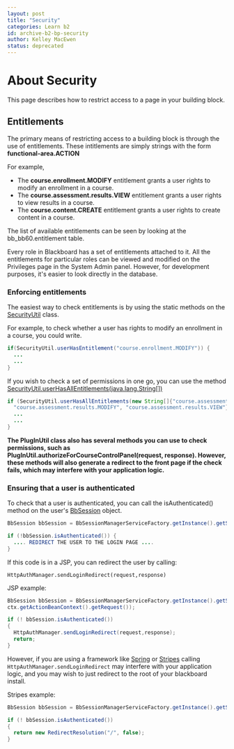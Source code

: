 ```yaml
---
layout: post
title: "Security"
categories: Learn b2
id: archive-b2-bp-security
author: Kelley MacEwen
status: deprecated
---
```


# About Security

This page describes how to restrict access to a page in your building block.

## Entitlements

The primary means of restricting access to a building block is through the use
of entitlements. These intitlements are simply strings with the form
**functional-area.ACTION**

For example,

- The **course.enrollment.MODIFY** entitlement grants a user rights to modify an enrollment in a course.
- The **course.assessment.results.VIEW** entitlement grants a user rights to view results in a course.
- The **course.content.CREATE** entitlement grants a user rights to create content in a course.

The list of available entitlements can be seen by looking at the
bb_bb60.entitlement table.

Every role in Blackboard has a set of entitlements attached to it. All the
entitlements for particular roles can be viewed and modified on the Privileges
page in the System Admin panel. However, for development purposes, it's easier
to look directly in the database.

### Enforcing entitlements

The easiest way to check entitlements is by using the static methods on the
[SecurityUtil](https:////library.blackboard.com/ref/15c9ac3f-f10f-44bc-91f9-1556e05cc5b6/blackboard/platform/security/SecurityUtil.html) class.

For example, to check whether a user has rights to modify an enrollment in a course, you could write.

```java
if(SecurityUtil.userHasEntitlement("course.enrollment.MODIFY")) {
  ...
  ...
}
```

If you wish to check a set of permissions in one go, you can use the method [SecurityUtil.userHasAllEntitlements(java.lang.String[])](https://library.blackboard.com/ref/15c9ac3f-f10f-44bc-91f9-1556e05cc5b6/blackboard/platform/security/SecurityUtil.html%23userHasAllEntitlements%28java.lang.String%5B%5D%29)

```java
if (SecurityUtil.userHasAllEntitlements(new String[]{"course.assessment.results.DELETE",
  "course.assessment.results.MODIFY", "course.assessment.results.VIEW"})) {
  ...
  ...
}
```

**The PlugInUtil class also has several methods you can use to check permissions, such as PlugInUtil.authorizeForCourseControlPanel(request, response). However, these methods will also generate a redirect to the front page if the check fails, which may interfere with your application logic.**

### Ensuring that a user is authenticated

To check that a user is authenticated, you can call the isAuthenticated()
method on the user's [BbSession](https://library.blackboard.com/ref/15c9ac3f-f10f-44bc-91f9-1556e05cc5b6/blackboard/platform/session/BbSession.html) object.

```java
BbSession bbSession = BbSessionManagerServiceFactory.getInstance().getSession(ctx.getActionBeanContext().getRequest());

if (!bbSession.isAuthenticated()) {
  .... REDIRECT THE USER TO THE LOGIN PAGE ....
}
```

If this code is in a JSP, you can redirect the user by calling:

```http
HttpAuthManager.sendLoginRedirect(request,response)
```

JSP example:

```java
BbSession bbSession = BbSessionManagerServiceFactory.getInstance().getSession(
ctx.getActionBeanContext().getRequest());

if (! bbSession.isAuthenticated())
{
  HttpAuthManager.sendLoginRedirect(request,response);
  return;
}
```

However, if you are using a framework like
[Spring](https://www.springsource.org/) or
[Stripes](https://www.stripesframework.org/) calling
`HttpAuthManager.sendLoginRedirect` may interfere with your application logic,
and you may wish to just redirect to the root of your blackboard install.

Stripes example:

```java
BbSession bbSession = BbSessionManagerServiceFactory.getInstance().getSession(ctx.getActionBeanContext().getRequest());

if (! bbSession.isAuthenticated())
{
  return new RedirectResolution("/", false);
}
```
